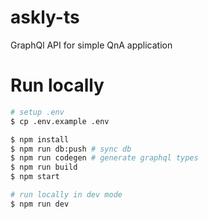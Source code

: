 # askly-ts

GraphQl API for simple QnA application

# Run locally

```bash
# setup .env
$ cp .env.example .env

$ npm install
$ npm run db:push # sync db
$ npm run codegen # generate graphql types
$ npm run build
$ npm start

# run locally in dev mode
$ npm run dev
```

